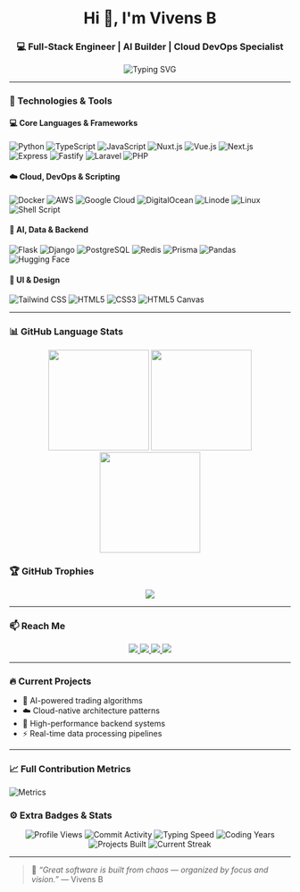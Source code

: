 <!-- README.md for github.com/vivensb -->
<h1 align="center">Hi 👋, I'm Vivens B</h1>
<h3 align="center">💻 Full-Stack Engineer | AI Builder | Cloud DevOps Specialist</h3>

<p align="center">
  <img src="https://readme-typing-svg.demolab.com?font=Fira+Code&duration=3000&pause=1000&color=F75C7E&center=true&vCenter=true&width=620&lines=Software+Engineering;Expert+in+Python%2C+TypeScript%2C+JavaScript;Cloud+DevOps+%7C+Shell+Ninja+%7C+Backend+Wizard;Building+AI+%7C+Trading+Systems+%7C+Smart+Ops" alt="Typing SVG" />
</p>

---

### 🔧 Technologies & Tools

#### 💻 Core Languages & Frameworks
![Python](https://img.shields.io/badge/Python-3776AB?style=flat&logo=python&logoColor=white)
![TypeScript](https://img.shields.io/badge/TypeScript-007ACC?style=flat&logo=typescript)
![JavaScript](https://img.shields.io/badge/JavaScript-F7DF1E?style=flat&logo=javascript&logoColor=black)
![Nuxt.js](https://img.shields.io/badge/Nuxt.js-00DC82?style=flat&logo=nuxt.js)
![Vue.js](https://img.shields.io/badge/Vue.js-4FC08D?style=flat&logo=vue.js)
![Next.js](https://img.shields.io/badge/Next.js-black?style=flat&logo=next.js)
![Express](https://img.shields.io/badge/Express.js-000000?style=flat&logo=express)
![Fastify](https://img.shields.io/badge/Fastify-20232a?style=flat&logo=fastify)
![Laravel](https://img.shields.io/badge/Laravel-F55247?style=flat&logo=laravel)
![PHP](https://img.shields.io/badge/Core_PHP-777BB4?style=flat&logo=php)

#### ☁️ Cloud, DevOps & Scripting
![Docker](https://img.shields.io/badge/Docker-2496ED?style=flat&logo=docker)
![AWS](https://img.shields.io/badge/AWS-232F3E?style=flat&logo=amazon-aws)
![Google Cloud](https://img.shields.io/badge/GCP-4285F4?style=flat&logo=google-cloud)
![DigitalOcean](https://img.shields.io/badge/DigitalOcean-0080FF?style=flat&logo=digitalocean)
![Linode](https://img.shields.io/badge/Linode-00A95C?style=flat&logo=linode)
![Linux](https://img.shields.io/badge/Linux-FCC624?style=flat&logo=linux&logoColor=black)
![Shell Script](https://img.shields.io/badge/Shell_Scripting-121011?style=flat&logo=gnu-bash)

#### 🧠 AI, Data & Backend
![Flask](https://img.shields.io/badge/Flask-000000?style=flat&logo=flask)
![Django](https://img.shields.io/badge/Django-092E20?style=flat&logo=django)
![PostgreSQL](https://img.shields.io/badge/PostgreSQL-336791?style=flat&logo=postgresql)
![Redis](https://img.shields.io/badge/Redis-DC382D?style=flat&logo=redis)
![Prisma](https://img.shields.io/badge/Prisma-3982CE?style=flat&logo=prisma)
![Pandas](https://img.shields.io/badge/Pandas-150458?style=flat&logo=pandas)
![Hugging Face](https://img.shields.io/badge/HuggingFace-FFD21F?style=flat&logo=huggingface)

#### 🎨 UI & Design
![Tailwind CSS](https://img.shields.io/badge/Tailwind_CSS-38B2AC?style=flat&logo=tailwind-css)
![HTML5](https://img.shields.io/badge/HTML5-E34F26?style=flat&logo=html5)
![CSS3](https://img.shields.io/badge/CSS3-1572B6?style=flat&logo=css3)
![HTML5 Canvas](https://img.shields.io/badge/HTML5_Canvas-E34F26?style=flat&logo=html5)

---

### 📊 GitHub Language Stats

<p align="center">
  <img height="180em" src="https://github-readme-stats.vercel.app/api?username=vivensb&show_icons=true&theme=radical&count_private=true&include_all_commits=true&hide_border=true" />
  
  <img height="180em" src="https://github-readme-stats.vercel.app/api/top-langs/?username=vivensb&theme=radical&layout=pie&langs_count=8&hide=scss,less,dockerfile&hide_border=true&exclude_repo=docs,config-files,templates" />
  
  <img height="180em" src="https://github-readme-stats.vercel.app/api/top-langs/?username=vivensb&theme=radical&hide=html,css,scss,shell&layout=compact&hide_border=true&langs_count=6&card_width=300" />
</p>

### 🏆 GitHub Trophies

<p align="center">
  <img src="https://github-profile-trophy.vercel.app/?username=vivensb&theme=gruvbox&no-frame=true&no-bg=true&margin-w=6&row=2&column=4" />
</p>

---

### 📫 Reach Me

<p align="center">
  <a href="https://linkedin.com/in/vivens-byiringiro-49b932194">
    <img src="https://img.shields.io/badge/LinkedIn-0077B5?style=for-the-badge&logo=linkedin&logoColor=white" />
  </a>
  <a href="mailto:vivens.byiringiro77@gmail.com">
    <img src="https://img.shields.io/badge/Gmail-D14836?style=for-the-badge&logo=gmail&logoColor=white" />
  </a>
  <a href="https://wa.me/447403658299" target="_blank">
    <img src="https://img.shields.io/badge/WhatsApp-25D366?style=for-the-badge&logo=whatsapp&logoColor=white" />
  </a>
  <a href="https://vivensb.vercel.app" target="_blank">
    <img src="https://img.shields.io/badge/Portfolio-000000?style=for-the-badge&logo=vercel&logoColor=white" />
  </a>
</p>

---

### 🔥 Current Projects

- 🤖 AI-powered trading algorithms
- ☁️ Cloud-native architecture patterns
- 🚀 High-performance backend systems
- ⚡ Real-time data processing pipelines

---

### 📈 Full Contribution Metrics

![Metrics](https://github.com/VivensB/VivensB/blob/main/metrics-main.svg)

### ⚙️ Extra Badges & Stats
<p align="center"> <!-- Profile Views --> <img src="https://komarev.com/ghpvc/?username=vivensb&label=Profile+Views&color=blueviolet&style=flat" alt="Profile Views" /> <!-- Activity --> <img src="https://img.shields.io/github/commit-activity/m/vivensb/vivensb?color=blue&label=Monthly%20Commits" alt="Commit Activity" /> <!-- Typing Speed (Fixed) --> <img src="https://img.shields.io/badge/Typing_Speed-130_WPM-brightgreen?logo=fastly&logoColor=white" alt="Typing Speed" /> <!-- Experience --> <img src="https://img.shields.io/badge/Experience-6%2B_Years-important?logo=codeforces" alt="Coding Years" /> <!-- Projects --> <img src="https://img.shields.io/badge/Projects-25%2B-success?logo=github" alt="Projects Built" /> <!-- Streak --> <img src="https://img.shields.io/badge/Current_Streak-7_days-orange?logo=github" alt="Current Streak" /> </p>

---

> 🧠 *“Great software is built from chaos — organized by focus and vision.”* — Vivens B
